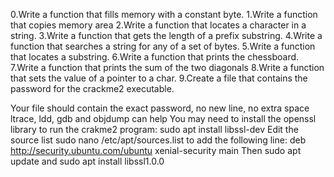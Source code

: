 0.Write a function that fills memory with a constant byte.
1.Write a function that copies memory area
2.Write a function that locates a character in a string.
3.Write a function that gets the length of a prefix substring.
4.Write a function that searches a string for any of a set of bytes.
5.Write a function that locates a substring.
6.Write a function that prints the chessboard.
7.Write a function that prints the sum of the two diagonals
8.Write a function that sets the value of a pointer to a char.
9.Create a file that contains the password for the crackme2 executable.

Your file should contain the exact password, no new line, no extra space
ltrace, ldd, gdb and objdump can help
You may need to install the openssl library to run the crakme2 program: sudo apt install libssl-dev
Edit the source list sudo nano /etc/apt/sources.list to add the following line: deb http://security.ubuntu.com/ubuntu xenial-security main Then sudo apt update and sudo apt install libssl1.0.0

